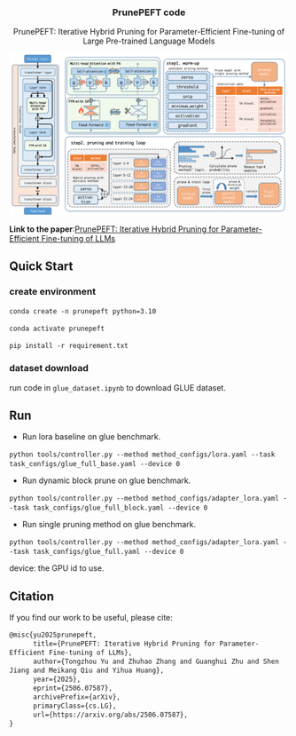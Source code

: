 <p align="center">
  <h3 align="center">PrunePEFT code</h3>
  <p align="center">
    PrunePEFT: Iterative Hybrid Pruning for Parameter-Efficient Fine-tuning of
Large Pre-trained Language Models
  </p>
</p>

![method](pic/method.png)

**Link to the paper**:[PrunePEFT: Iterative Hybrid Pruning for Parameter-Efficient Fine-tuning of LLMs](http://arxiv.org/abs/2506.07587)

## Quick Start

### create environment

`conda create -n prunepeft python=3.10`

`conda activate prunepeft`

`pip install -r requirement.txt`

### dataset download

run code in `glue_dataset.ipynb` to download GLUE dataset.


## Run

- Run lora baseline on glue benchmark.

`python tools/controller.py --method method_configs/lora.yaml --task task_configs/glue_full_base.yaml --device 0`

- Run dynamic block prune on glue benchmark.

`python tools/controller.py --method method_configs/adapter_lora.yaml --task task_configs/glue_full_block.yaml --device 0`

- Run single pruning method on glue benchmark.

`python tools/controller.py --method method_configs/adapter_lora.yaml --task task_configs/glue_full.yaml --device 0`

device: the GPU id to use.

## Citation
If you find our work to be useful, please cite:
```
@misc{yu2025prunepeft,
      title={PrunePEFT: Iterative Hybrid Pruning for Parameter-Efficient Fine-tuning of LLMs}, 
      author={Tongzhou Yu and Zhuhao Zhang and Guanghui Zhu and Shen Jiang and Meikang Qiu and Yihua Huang},
      year={2025},
      eprint={2506.07587},
      archivePrefix={arXiv},
      primaryClass={cs.LG},
      url={https://arxiv.org/abs/2506.07587}, 
}
```
